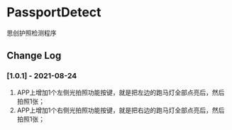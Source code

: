 # PassportDetect
思创护照检测程序

## Change Log

### [1.0.1] - 2021-08-24

1. APP上增加1个左侧光拍照功能按键，就是把左边的跑马灯全部点亮后，然后拍照1张；
2. APP上增加1个右侧光拍照功能按键，就是把右边的跑马灯全部点亮后，然后拍照1张；


